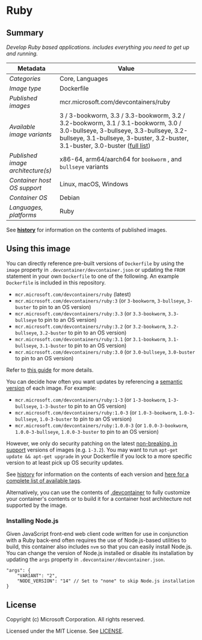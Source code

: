 # Ruby

## Summary

*Develop Ruby based applications. includes everything you need to get up and running.*

| Metadata | Value |  
|----------|-------|
| *Categories* | Core, Languages |
| *Image type* | Dockerfile |
| *Published images* | mcr.microsoft.com/devcontainers/ruby |
| *Available image variants* | 3 / 3-bookworm, 3.3 / 3.3-bookworm, 3.2 / 3.2-bookworm, 3.1 / 3.1-bookworm, 3.0 / 3.0-bullseye, 3-bullseye, 3.3-bullseye, 3.2-bullseye, 3.1-bullseye, 3-buster, 3.2-buster, 3.1-buster, 3.0-buster ([full list](https://mcr.microsoft.com/v2/devcontainers/ruby/tags/list)) |
| *Published image architecture(s)* | x86-64, arm64/aarch64 for `bookworm` , and `bullseye` variants |
| *Container host OS support* | Linux, macOS, Windows |
| *Container OS* | Debian |
| *Languages, platforms* | Ruby |

See **[history](history)** for information on the contents of published images.

## Using this image

You can directly reference pre-built versions of `Dockerfile` by using the `image` property in `.devcontainer/devcontainer.json` or updating the `FROM` statement in your own  `Dockerfile` to one of the following. An example `Dockerfile` is included in this repository.

- `mcr.microsoft.com/devcontainers/ruby`     (latest)
- `mcr.microsoft.com/devcontainers/ruby:3`   (or `3-bookworm`, `3-bullseye`, `3-buster` to pin to an OS version)
- `mcr.microsoft.com/devcontainers/ruby:3.3` (or `3.3-bookworm`, `3.3-bullseye` to pin to an OS version)
- `mcr.microsoft.com/devcontainers/ruby:3.2` (or `3.2-bookworm`, `3.2-bullseye`, `3.2-buster` to pin to an OS version)
- `mcr.microsoft.com/devcontainers/ruby:3.1` (or `3.1-bookworm`, `3.1-bullseye`, `3.1-buster` to pin to an OS version)
- `mcr.microsoft.com/devcontainers/ruby:3.0` (or `3.0-bullseye`, `3.0-buster` to pin to an OS version)

Refer to [this guide](https://containers.dev/guide/dockerfile) for more details.

You can decide how often you want updates by referencing a [semantic version](https://semver.org/) of each image. For example:

- `mcr.microsoft.com/devcontainers/ruby:1-3`     (or `1-3-bookworm`, `1-3-bullseye`, `1-3-buster` to pin to an OS version)
- `mcr.microsoft.com/devcontainers/ruby:1.0-3`   (or `1.0-3-bookworm`, `1.0-3-bullseye`, `1.0-3-buster` to pin to an OS version)
- `mcr.microsoft.com/devcontainers/ruby:1.0.0-3` (or `1.0.0-3-bookworm`, `1.0.0-3-bullseye`, `1.0.0-3-buster` to pin to an OS version)

However, we only do security patching on the latest [non-breaking, in support](https://github.com/devcontainers/images/issues/90) versions of images (e.g. `1-3.2`). You may want to run `apt-get update && apt-get upgrade` in your Dockerfile if you lock to a more specific version to at least pick up OS security updates.

See [history](history) for information on the contents of each version and [here for a complete list of available tags](https://mcr.microsoft.com/v2/devcontainers/ruby/tags/list).

Alternatively, you can use the contents of [.devcontainer](.devcontainer) to fully customize your container's contents or to build it for a container host architecture not supported by the image.

### Installing Node.js

Given JavaScript front-end web client code written for use in conjunction with a Ruby back-end often requires the use of Node.js-based utilities to build, this container also includes `nvm` so that you can easily install Node.js. You can change the version of Node.js installed or disable its installation by updating the `args` property in `.devcontainer/devcontainer.json`.

```jsonc
"args": {
    "VARIANT": "2",
    "NODE_VERSION": "14" // Set to "none" to skip Node.js installation
}
```

## License

Copyright (c) Microsoft Corporation. All rights reserved.

Licensed under the MIT License. See [LICENSE](https://github.com/devcontainers/images/blob/main/LICENSE).
